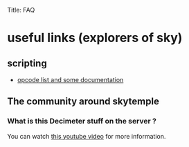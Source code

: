 Title: FAQ

# useful links (explorers of sky)
## scripting
- [opcode list and some documentation](https://docs.google.com/spreadsheets/d/1ckdDbczWbL7OaEywxAaqyEOYVEVORLt4EzN_1Cb7KaY/edit#gid=0)

## The community around skytemple

### What is this Decimeter stuff on the server ?
You can watch [this youtube video](https://youtu.be/gjLCYMwCSTc) for more information.
